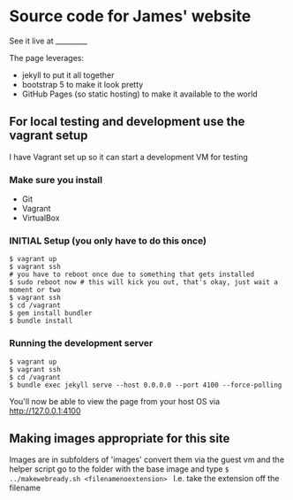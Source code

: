 # Source code for James' website
See it live at _________

The page leverages:
 - jekyll to put it all together
 - bootstrap 5 to make it look pretty 
 - GitHub Pages (so static hosting) to make it available to the world

## For local testing and development use the vagrant setup
I have Vagrant set up so it can start a development VM for testing
### Make sure you install
 - Git
 - Vagrant
 - VirtualBox
  
### INITIAL Setup (you only have to do this once)
```
$ vagrant up
$ vagrant ssh
# you have to reboot once due to something that gets installed
$ sudo reboot now # this will kick you out, that's okay, just wait a moment or two
$ vagrant ssh
$ cd /vagrant
$ gem install bundler
$ bundle install
```

### Running the development server 
```
$ vagrant up
$ vagrant ssh
$ cd /vagrant
$ bundle exec jekyll serve --host 0.0.0.0 --port 4100 --force-polling
```

You'll now be able to view the page from your host OS via <http://127.0.0.1:4100>

## Making images appropriate for this site
Images are in subfolders of 'images'
convert them via the guest vm and the helper script go to the folder with the base image and type
```$ ../makewebready.sh <filenamenoextension> ```
I.e. take the extension off the filename

